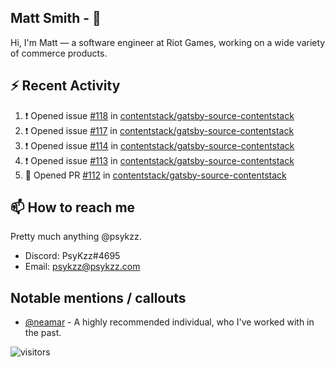 <!--
[![PsyKzz's github stats](https://github-readme-stats.vercel.app/api?username=psykzz&show_icons=true)](https://github.com/anuraghazra/github-readme-stats)
-->

## Matt Smith - 👋
Hi, I'm Matt — a software engineer at Riot Games, working on a wide variety of commerce products.

## ⚡ Recent Activity

<!--START_SECTION:activity-->
1. ❗️ Opened issue [#118](https://github.com/contentstack/gatsby-source-contentstack/issues/118) in [contentstack/gatsby-source-contentstack](https://github.com/contentstack/gatsby-source-contentstack)
2. ❗️ Opened issue [#117](https://github.com/contentstack/gatsby-source-contentstack/issues/117) in [contentstack/gatsby-source-contentstack](https://github.com/contentstack/gatsby-source-contentstack)
3. ❗️ Opened issue [#114](https://github.com/contentstack/gatsby-source-contentstack/issues/114) in [contentstack/gatsby-source-contentstack](https://github.com/contentstack/gatsby-source-contentstack)
4. ❗️ Opened issue [#113](https://github.com/contentstack/gatsby-source-contentstack/issues/113) in [contentstack/gatsby-source-contentstack](https://github.com/contentstack/gatsby-source-contentstack)
5. 💪 Opened PR [#112](https://github.com/contentstack/gatsby-source-contentstack/pull/112) in [contentstack/gatsby-source-contentstack](https://github.com/contentstack/gatsby-source-contentstack)
<!--END_SECTION:activity-->


## 📫 How to reach me

Pretty much anything @psykzz.

- Discord: PsyKzz#4695
- Email: psykzz@psykzz.com


## Notable mentions / callouts

 - [@neamar](https://github.com/neamar) - A highly recommended individual, who I've worked with in the past.


![visitors](https://visitor-badge.glitch.me/badge?page_id=psykzz/psykzz)


